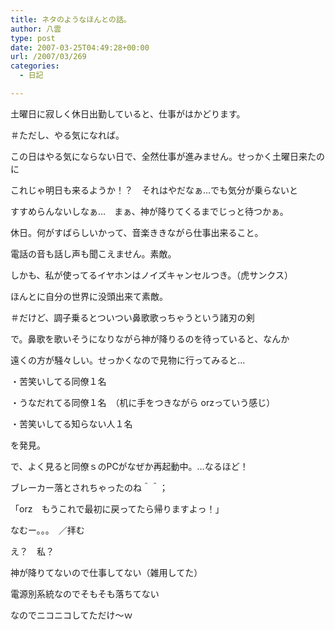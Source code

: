 ```yaml
---
title: ネタのようなほんとの話。
author: 八雲
type: post
date: 2007-03-25T04:49:28+00:00
url: /2007/03/269
categories:
  - 日記

---
```

土曜日に寂しく休日出勤していると、仕事がはかどります。
  
＃ただし、やる気になれば。

この日はやる気にならない日で、全然仕事が進みません。せっかく土曜日来たのに
  
これじゃ明日も来るようか！？　それはやだなぁ…でも気分が乗らないと
  
すすめらんないしなぁ…　まぁ、神が降りてくるまでじっと待つかぁ。

休日。何がすばらしいかって、音楽ききながら仕事出来ること。
  
電話の音も話し声も聞こえません。素敵。
  
しかも、私が使ってるイヤホンはノイズキャンセルつき。（虎サンクス）
  
ほんとに自分の世界に没頭出来て素敵。
  
＃だけど、調子乗るとついつい鼻歌歌っちゃうという諸刃の剣

で。鼻歌を歌いそうになりながら神が降りるのを待っていると、なんか
  
遠くの方が騒々しい。せっかくなので見物に行ってみると…
  
・苦笑いしてる同僚１名
  
・うなだれてる同僚１名　（机に手をつきながら orzっていう感じ）
  
・苦笑いしてる知らない人１名
  
を発見。
  
で、よく見ると同僚ｓのPCがなぜか再起動中。…なるほど！
  
ブレーカー落とされちゃったのね＾＾；

「orz　もうこれで最初に戻ってたら帰りますよっ！」

なむー。。。　／拝む

え？　私？
  
神が降りてないので仕事してない（雑用してた）
  
電源別系統なのでそもそも落ちてない
  
なのでニコニコしてただけ～ｗ
